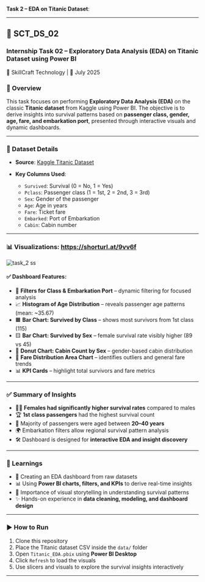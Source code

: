 **Task 2 – EDA on Titanic Dataset**:

---

## 🚢 SCT\_DS\_02

### Internship Task 02 – Exploratory Data Analysis (EDA) on Titanic Dataset using Power BI

💼 SkillCraft Technology | 📅 July 2025

### 📌 Overview

This task focuses on performing **Exploratory Data Analysis (EDA)** on the classic **Titanic dataset** from Kaggle using Power BI. The objective is to derive insights into survival patterns based on **passenger class, gender, age, fare, and embarkation port**, presented through interactive visuals and dynamic dashboards.

---

### 📁 Dataset Details

* **Source**: [Kaggle Titanic Dataset](https://www.kaggle.com/competitions/titanic/data)
* **Key Columns Used**:

  * `Survived`: Survival (0 = No, 1 = Yes)
  * `Pclass`: Passenger class (1 = 1st, 2 = 2nd, 3 = 3rd)
  * `Sex`: Gender of the passenger
  * `Age`: Age in years
  * `Fare`: Ticket fare
  * `Embarked`: Port of Embarkation
  * `Cabin`: Cabin number

---

### 📊 Visualizations: https://shorturl.at/9vv6f
![task_2 ss](https://github.com/user-attachments/assets/939f12ef-0ff7-4519-be5a-f5063a29d683)


#### ✅ Dashboard Features:

* 📌 **Filters for Class & Embarkation Port** – dynamic filtering for focused analysis
* 📈 **Histogram of Age Distribution** – reveals passenger age patterns (mean: \~35.67)
* 🟧 **Bar Chart: Survived by Class** – shows most survivors from 1st class (115)
* 🟨 **Bar Chart: Survived by Sex** – female survival rate visibly higher (89 vs 45)
* 🍩 **Donut Chart: Cabin Count by Sex** – gender-based cabin distribution
* 💸 **Fare Distribution Area Chart** – identifies outliers and general fare trends
* 📊 **KPI Cards** – highlight total survivors and fare metrics

---

### ✅ Summary of Insights

* 👩‍🦰 **Females had significantly higher survival rates** compared to males
* 🏆 **1st class passengers** had the highest survival count
* 👶 Majority of passengers were aged between **20–40 years**
* 🌍 Embarkation filters allow regional survival pattern analysis
* 🛠 Dashboard is designed for **interactive EDA and insight discovery**

---

### 🧠 Learnings

* 🧩 Creating an EDA dashboard from raw datasets
* 📊 Using **Power BI charts, filters, and KPIs** to derive real-time insights
* 🎯 Importance of visual storytelling in understanding survival patterns
* ✨ Hands-on experience in **data cleaning, modeling, and dashboard design**

---

### ▶ How to Run

1. Clone this repository
2. Place the Titanic dataset CSV inside the `data/` folder
3. Open `Titanic_EDA.pbix` using **Power BI Desktop**
4. Click `Refresh` to load the visuals
5. Use slicers and visuals to explore the survival insights interactively

---


